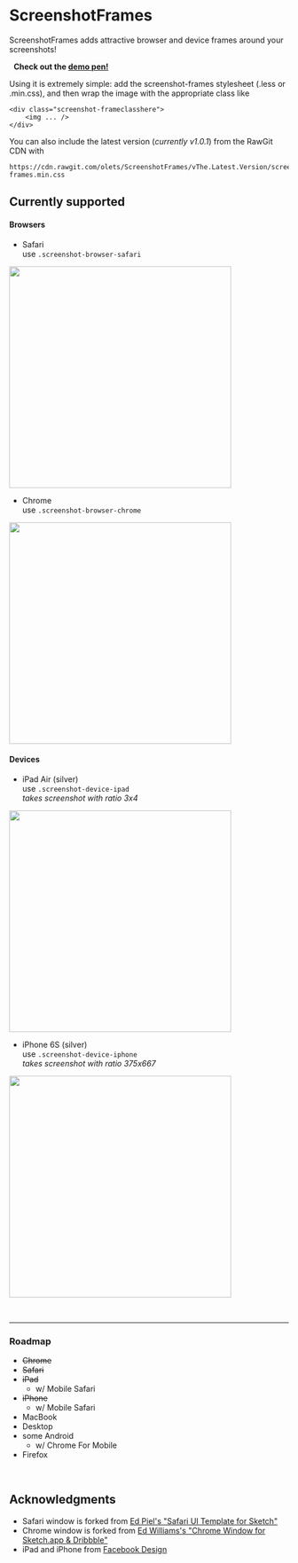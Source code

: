 # ScreenshotFrames

ScreenshotFrames adds attractive browser and device frames around your screenshots!

&nbsp;
**Check out the [demo pen!](http://codepen.io/henry/pen/NAYbNd?editors=1100)**
&nbsp;

Using it is extremely simple: add the screenshot-frames stylesheet (.less or .min.css), and then wrap the image with the appropriate class like

	<div class="screenshot-frameclasshere">
		<img ... />
	</div>

You can also include the latest version (*currently v1.0.1*) from the RawGit CDN with

	https://cdn.rawgit.com/olets/ScreenshotFrames/vThe.Latest.Version/screenshot-frames.min.css


## Currently supported
#### Browsers

- Safari  
use `.screenshot-browser-safari`  
<img src="https://cdn.rawgit.com/olets/ScreenshotFrames/v1.1/images/safari.png" width="400">

- Chrome  
use `.screenshot-browser-chrome`  
<img src="https://cdn.rawgit.com/olets/ScreenshotFrames/v1.1/images/chrome.png" width="400">

#### Devices

- iPad Air (silver)  
use `.screenshot-device-ipad`  
*takes screenshot with ratio 3x4*  
<img src="https://cdn.rawgit.com/olets/ScreenshotFrames/v1.1/images/ipad.png" width="400">

- iPhone 6S (silver)  
use `.screenshot-device-iphone`  
*takes screenshot with ratio 375x667*  
<img src="https://cdn.rawgit.com/olets/ScreenshotFrames/v1.1/images/iphone.png" width="400">


&nbsp;

----
### Roadmap

- ~~Chrome~~
- ~~Safari~~
- ~~iPad~~
	- w/ Mobile Safari
- ~~iPhone~~
	-  w/ Mobile Safari
- MacBook
- Desktop
- some Android
	- w/ Chrome For Mobile
- Firefox

&nbsp;
	
## Acknowledgments

- Safari window is forked from [Ed Piel's "Safari UI Template for Sketch"](https://dribbble.com/shots/1995751-Safari-UI-Template-for-Sketch)
- Chrome window is forked from [Ed Williams's "Chrome Window for Sketch.app & Dribbble"](https://dribbble.com/shots/2559150-Chrome-Window-for-Sketch-app-Dribbble)
- iPad and iPhone from [Facebook Design](http://facebook.design/devices)